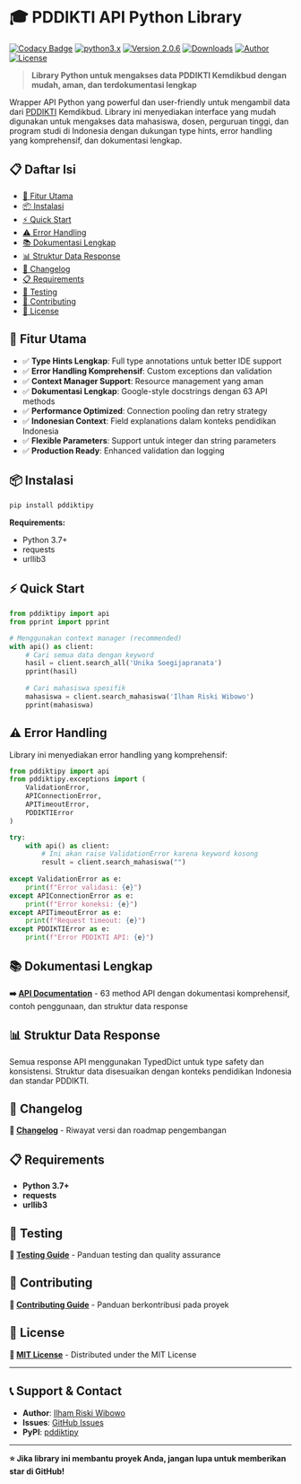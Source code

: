 # 🎓 PDDIKTI API Python Library

[![Codacy Badge](https://app.codacy.com/project/badge/Grade/39e00a8c8c1c4007a68d1ae3f53c03e7)](https://app.codacy.com/gh/IlhamriSKY/PDDIKTI-kemdikbud-API/dashboard?utm_source=gh&utm_medium=referral&utm_content=&utm_campaign=Badge_grade)
[![python3.x](https://img.shields.io/badge/3.12.1-blue.svg?&logo=python&label=Python)](https://www.python.org/downloads/release/python-3121/)
[![Version 2.0.6](https://img.shields.io/pypi/v/pddiktipy?logo=Python&logoColor=white&label=PyPI&color=c125ff)](https://pypi.org/project/pddiktipy/)
[![Downloads](https://img.shields.io/pepy/dt/pddiktipy?logo=PyPI&logoColor=white&label=Downloads&color=c125ff)](https://www.pepy.tech/projects/pddiktipy)
[![Author](https://img.shields.io/badge/Author-Ilham%20Riski-blue.svg?style=flat)](https://github.com/IlhamriSKY)
[![License](https://img.shields.io/badge/License-MIT-green.svg)](https://github.com/IlhamriSKY/PDDIKTI-kemdikbud-API/blob/master/LICENSE)

> **Library Python untuk mengakses data PDDIKTI Kemdikbud dengan mudah, aman, dan terdokumentasi lengkap**

Wrapper API Python yang powerful dan user-friendly untuk mengambil data dari [PDDIKTI](https://pddikti.kemdikbud.go.id/) Kemdikbud. Library ini menyediakan interface yang mudah digunakan untuk mengakses data mahasiswa, dosen, perguruan tinggi, dan program studi di Indonesia dengan dukungan type hints, error handling yang komprehensif, dan dokumentasi lengkap.

## 📋 Daftar Isi

- [🚀 Fitur Utama](#-fitur-utama)
- [📦 Instalasi](#-instalasi)
- [⚡ Quick Start](#-quick-start)
- [⚠️ Error Handling](#️-error-handling)
- [📚 Dokumentasi Lengkap](#-dokumentasi-lengkap)
- [📊 Struktur Data Response](#-struktur-data-response)
- [📝 Changelog](#-changelog)
- [📋 Requirements](#-requirements)
- [🧪 Testing](#-testing)
- [🤝 Contributing](#-contributing)
- [📄 License](#-license)

## 🚀 Fitur Utama

- ✅ **Type Hints Lengkap**: Full type annotations untuk better IDE support
- ✅ **Error Handling Komprehensif**: Custom exceptions dan validation
- ✅ **Context Manager Support**: Resource management yang aman
- ✅ **Dokumentasi Lengkap**: Google-style docstrings dengan 63 API methods
- ✅ **Performance Optimized**: Connection pooling dan retry strategy
- ✅ **Indonesian Context**: Field explanations dalam konteks pendidikan Indonesia
- ✅ **Flexible Parameters**: Support untuk integer dan string parameters
- ✅ **Production Ready**: Enhanced validation dan logging

## 📦 Instalasi

```bash
pip install pddiktipy
```

**Requirements:**
- Python 3.7+
- requests
- urllib3

## ⚡ Quick Start

```python
from pddiktipy import api
from pprint import pprint

# Menggunakan context manager (recommended)
with api() as client:
    # Cari semua data dengan keyword
    hasil = client.search_all('Unika Soegijapranata')
    pprint(hasil)
    
    # Cari mahasiswa spesifik
    mahasiswa = client.search_mahasiswa('Ilham Riski Wibowo')
    pprint(mahasiswa)
```

## ⚠️ Error Handling

Library ini menyediakan error handling yang komprehensif:

```python
from pddiktipy import api
from pddiktipy.exceptions import (
    ValidationError, 
    APIConnectionError, 
    APITimeoutError,
    PDDIKTIError
)

try:
    with api() as client:
        # Ini akan raise ValidationError karena keyword kosong
        result = client.search_mahasiswa("")
        
except ValidationError as e:
    print(f"Error validasi: {e}")
except APIConnectionError as e:
    print(f"Error koneksi: {e}")
except APITimeoutError as e:
    print(f"Request timeout: {e}")
except PDDIKTIError as e:
    print(f"Error PDDIKTI API: {e}")
```

## 📚 Dokumentasi Lengkap

**➡️ [API Documentation](documentation/API_DOCUMENTATION.md)** - 63 method API dengan dokumentasi komprehensif, contoh penggunaan, dan struktur data response

## 📊 Struktur Data Response

Semua response API menggunakan TypedDict untuk type safety dan konsistensi. Struktur data disesuaikan dengan konteks pendidikan Indonesia dan standar PDDIKTI.

## 📝 Changelog

**📝 [Changelog](documentation/CHANGELOG.md)** - Riwayat versi dan roadmap pengembangan

## 📋 Requirements

- **Python 3.7+**
- **requests**
- **urllib3**

## 🧪 Testing

**🧪 [Testing Guide](documentation/TESTING.md)** - Panduan testing dan quality assurance

## 🤝 Contributing

**🤝 [Contributing Guide](documentation/CONTRIBUTING.md)** - Panduan berkontribusi pada proyek

## 📄 License

**📄 [MIT License](LICENSE)** - Distributed under the MIT License

---

## 📞 Support & Contact

- **Author**: [Ilham Riski Wibowo](https://github.com/IlhamriSKY)
- **Issues**: [GitHub Issues](https://github.com/IlhamriSKY/PDDIKTI-kemdikbud-API/issues)
- **PyPI**: [pddiktipy](https://pypi.org/project/pddiktipy/)

---

**⭐ Jika library ini membantu proyek Anda, jangan lupa untuk memberikan star di GitHub!**
